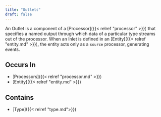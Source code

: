 ```yaml
---
title: "Outlets"
draft: false
---
```


An Outlet is a component of a 
[Processor]({{< relref "processor" >}}) that specifies a named output through
which data of a particular type streams out of the processor. When an Inlet is
defined in an [Entity]({{< relref "entity.md" >}}), the entity acts only as
a `source` processor, generating events.


## Occurs In
* [Processors]({{< relref "processor.md" >}})
* [Entity]({{< relref "entity.md" >}})

## Contains 
* [Type]({{< relref "type.md">}})

